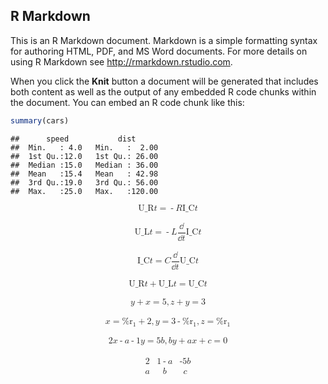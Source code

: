 ## R Markdown

This is an R Markdown document. Markdown is a simple formatting syntax
for authoring HTML, PDF, and MS Word documents. For more details on
using R Markdown see <http://rmarkdown.rstudio.com>.

When you click the **Knit** button a document will be generated that
includes both content as well as the output of any embedded R code
chunks within the document. You can embed an R code chunk like this:

``` r
summary(cars)
```

    ##      speed           dist       
    ##  Min.   : 4.0   Min.   :  2.00  
    ##  1st Qu.:12.0   1st Qu.: 26.00  
    ##  Median :15.0   Median : 36.00  
    ##  Mean   :15.4   Mean   : 42.98  
    ##  3rd Qu.:19.0   3rd Qu.: 56.00  
    ##  Max.   :25.0   Max.   :120.00

<math display="block" xmlns="http://www.w3.org/1998/Math/MathML">
<mi>U_R</mi> <mfenced separators=""><mi>t</mi> </mfenced> <mo>=</mo>
<mo>-</mo> <mi>R</mi> <mspace width="thinmathspace"/><mi>I_C</mi>
<mfenced separators=""><mi>t</mi> </mfenced> </math></br>
<math display="block" xmlns="http://www.w3.org/1998/Math/MathML">
<mi>U_L</mi> <mfenced separators=""><mi>t</mi> </mfenced> <mo>=</mo>
<mo>-</mo> <mi>L</mi>
<mspace width="thinmathspace"/><mfenced separators="">
<mfrac><mrow><mtext>ⅆ</mtext></mrow> <mrow>
<mtext>ⅆ</mtext><mspace width="thinmathspace"/> <mi>t</mi>
</mrow></mfrac> <mspace width="thinmathspace"/> <mi>I_C</mi>
<mfenced separators=""><mi>t</mi> </mfenced> </mfenced>
</math></br><math display="block" xmlns="http://www.w3.org/1998/Math/MathML">
<mi>I_C</mi> <mfenced separators=""><mi>t</mi> </mfenced> <mo>=</mo>
<mi>C</mi> <mspace width="thinmathspace"/>
<mfenced separators=""><mfrac><mrow><mtext>ⅆ</mtext> </mrow>
<mrow><mtext>ⅆ</mtext> <mspace width="thinmathspace"/><mi>t</mi>
</mrow></mfrac> <mspace width="thinmathspace"/><mi>U_C</mi>
<mfenced separators=""> <mi>t</mi> </mfenced> </mfenced> </math></br>
<math display="block" xmlns="http://www.w3.org/1998/Math/MathML">
<mi>U_R</mi> <mfenced separators=""><mi>t</mi> </mfenced> <mo>+</mo>
<mi>U_L</mi> <mfenced separators=""><mi>t</mi> </mfenced> <mo>=</mo>
<mi>U_C</mi> <mfenced separators=""><mi>t</mi> </mfenced>
</math></br><math display="block" xmlns="http://www.w3.org/1998/Math/MathML">
<mfenced separators="" open="[" close="]"><mi>y</mi> <mo>+</mo>
<mi>x</mi> <mo>=</mo> <mn>5</mn> <mo>,</mo><mi>z</mi> <mo>+</mo>
<mi>y</mi> <mo>=</mo> <mn>3</mn> </mfenced> </math></br>
<math display="block" xmlns="http://www.w3.org/1998/Math/MathML">
<mfenced separators="" open="[" close="]">
<mfenced separators="" open="[" close="]"><mi>x</mi> <mo>=</mo>
<msub><mi>%r</mi> <mn>1</mn></msub> <mo>+</mo> <mn>2</mn> <mo>,</mo>
<mi>y</mi> <mo>=</mo> <mn>3</mn> <mo>-</mo> <msub><mi>%r</mi>
<mn>1</mn></msub> <mo>,</mo><mi>z</mi> <mo>=</mo> <msub><mi>%r</mi>
<mn>1</mn></msub> </mfenced> </mfenced> </math></br>
<math display="block" xmlns="http://www.w3.org/1998/Math/MathML">
<mfenced separators="" open="[" close="]"><mn>2</mn>
<mspace width="thinmathspace"/><mi>x</mi> <mo>-</mo>
<mfenced separators=""><mi>a</mi> <mo>-</mo> <mn>1</mn> </mfenced>
<mspace width="thinmathspace"/><mi>y</mi> <mo>=</mo> <mn>5</mn>
<mspace width="thinmathspace"/><mi>b</mi> <mo>,</mo><mi>b</mi>
<mspace width="thinmathspace"/><mi>y</mi> <mo>+</mo> <mi>a</mi>
<mspace width="thinmathspace"/><mi>x</mi> <mo>+</mo> <mi>c</mi>
<mo>=</mo> <mn>0</mn> </mfenced> </math></br>
<math display="block" xmlns="http://www.w3.org/1998/Math/MathML">
<mfenced separators="" open="(" close=")"><mtable><mtr><mtd> <mn>2</mn>
</mtd><mtd><mn>1</mn> <mo>-</mo> <mi>a</mi> </mtd><mtd>
<mo>-</mo><mn>5</mn> <mspace width="thinmathspace"/><mi>b</mi>
</mtd></mtr> <mtr><mtd><mi>a</mi> </mtd><mtd><mi>b</mi> </mtd><mtd>
<mi>c</mi> </mtd></mtr> </mtable></mfenced> </math>
